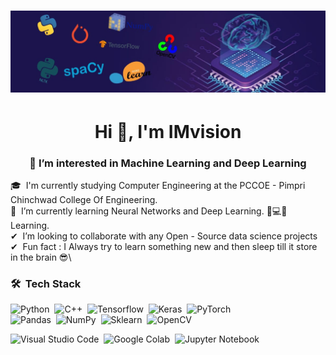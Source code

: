 <h1 align="center">
 <img src="https://github.com/IMvision12/IMvision12/blob/main/img.jpeg" />
</h1>
<h1 align="center">Hi 👋, I'm IMvision</h1>
<h3 align="center">👀 I’m interested in Machine Learning and Deep Learning</h3>

🎓 &nbsp;I'm currently studying Computer Engineering at the PCCOE - Pimpri Chinchwad College Of Engineering.\
🌱 &nbsp;I’m currently learning Neural Networks and Deep Learning. 🧠💻🤖 Learning.\
✔  &nbsp;I’m looking to collaborate with any Open - Source data science projects\
✔  &nbsp;Fun fact : I Always try to learn something new and then sleep till it store in the brain 😎\

### 🛠 &nbsp;Tech Stack
![Python](https://img.shields.io/badge/-Python-05122A?style=flat&logo=python)&nbsp;
![C++](https://img.shields.io/badge/-C++-05122A?style=flat&logo=C%2B%2B&logoColor=00599C)&nbsp;
![Tensorflow](https://img.shields.io/badge/-Tensorflow-05122A?style=flat&logo=tensorflow&logoColor=FF6F00)&nbsp;
![Keras](https://img.shields.io/badge/-Keras-05122A?style=flat&logo=keras&logoColor=D00000)&nbsp;
![PyTorch](https://img.shields.io/badge/-Pytorch-05122A?style=flat&logo=Pytorch&logoColor=D00000)\
![Pandas](https://img.shields.io/badge/-Pandas-05122A?style=flat&logo=Pandas&logoColor=D00000)&nbsp;
![NumPy](https://img.shields.io/badge/-Numpy-05122A?style=flat&logo=Numpy&logoColor=D00000)&nbsp;
![Sklearn](https://img.shields.io/badge/-scikit_learn-05122A?style=flat&logo=scikit_learn&logoColor=D00000)&nbsp;
![OpenCV](https://img.shields.io/badge/-OpenCV-05122A?style=flat&logo=opencv&logoColor=5C3EE8)&nbsp;

![Visual Studio Code](https://img.shields.io/badge/-Visual%20Studio%20Code-05122A?style=flat&logo=visual-studio-code&logoColor=007ACC)&nbsp;
![Google Colab](https://img.shields.io/badge/-Google%20Colab-05122A?style=flat&logo=google-colab&logoColor=F9AB00)&nbsp;
![Jupyter Notebook](https://img.shields.io/badge/-Jupyter%20Notebook-05122A?style=flat&logo=jupyter&logoColor=F37626)&nbsp;

